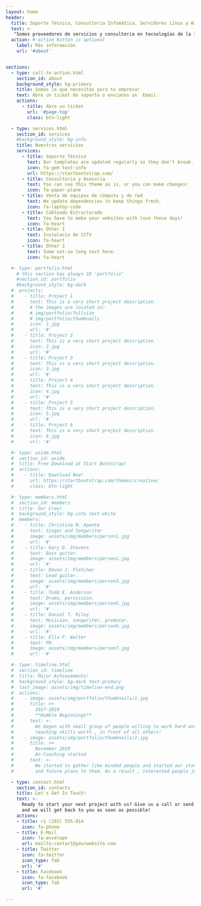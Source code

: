 ```yaml
---
layout: home
header:
  title: Soporte Técnico, Consultoria Infomática, Servidores Linux y Windows
  text: > 
   "Somos proveedores de servicios y consultoria en tecnologías de la información: venta de equipos de cómputo, servidores Linux y Windows, firewalls y equipos para la red de tu oficina o empresa".
  action: # action button is optional
    label: Más información
    url: '#about'


sections:
  - type: call-to-action.html
    section_id: about
    background_style: bg-primary
    title: Somos lo que necesitas para tu empresa!
    text: Abre un ticket de soporte o envianos un  Email.
    actions:
      - title: Abre un ticket
        url: '#page-top'
        class: btn-light

  - type: services.html
    section_id: services
    #background_style: bg-info
    title: Nuestros servicios
    services:
      - title: Soporte Técnico
        text: Our templates are updated regularly so they don't break.
        icon: fa-gem text-info
        url: https://startbootstrap.com/
      - title: Consultoria y Asesoria
        text: You can use this theme as is, or you can make changes!
        icon: fa-paper-plane
      - title: Venta de equipos de cómputo y de red
        text: We update dependencies to keep things fresh.
        icon: fa-laptop-code
      - title: Cableado Estructurado
        text: You have to make your websites with love these days!
        icon: fa-heart
      - title: Other 1
        text: Instalacio de CCTV
        icon: fa-heart
      - title: Other 2
        text: Some not-so long text here.
        icon: fa-heart

  #- type: portfolio.html
    # this section has always ID 'portfolio'
    #section_id: portfolio
    #background_style: bg-dark
  #  projects:
  #    - title: Project 1
  #      text: This is a very short project description.
  #      # the images are located in:
  #      # img/portfolio/fullsize
  #      # img/portfolio/thumbnails
  #      icon: 1.jpg
  #      url: '#'
  #    - title: Project 2
  #      text: This is a very short project description.
  #      icon: 2.jpg
  #      url: '#'
  #    - title: Project 3
  #      text: This is a very short project description.
  #      icon: 3.jpg
  #      url: '#'
  #    - title: Project 4
  #      text: This is a very short project description.
  #      icon: 4.jpg
  #      url: '#'
  #    - title: Project 5
  #      text: This is a very short project description.
  #      icon: 5.jpg
  #      url: '#'
  #    - title: Project 6
  #      text: This is a very short project description.
  #      icon: 6.jpg
  #      url: '#'

  #- type: aside.html
  #  section_id: aside
  #  title: Free Download at Start Bootstrap!
  #  actions:
  #    - title: Download Now!
  #      url: https://startbootstrap.com/themes/creative/
  #      class: btn-light

  #- type: members.html
  #  section_id: members
  #  title: Our Crew!
  #  background_style: bg-info text-white
  #  members:
  #    - title: Christina M. Aponte
  #      text: Singer and Songwriter
  #      image: assets/img/members/person1.jpg
  #      url: '#'
  #    - title: Gary D. Stevens
  #      text: Bass guitar.
  #      image: assets/img/members/person2.jpg
  #      url: '#'
  #    - title: Devon J. Fletcher
  #      text: Lead guitar.
  #      image: assets/img/members/person3.jpg
  #      url: '#'
  #    - title: Todd E. Anderson
  #      text: Drums, percussion.
  #      image: assets/img/members/person5.jpg
  #      url: '#'
  #    - title: Daniel T. Riley
  #      text: Musician, songwriter, producer.
  #      image: assets/img/members/person6.jpg
  #      url: '#'
  #    - title: Ella P. Walter
  #      text: PR.
  #      image: assets/img/members/person7.jpg
  #      url: '#'

  #- type: timeline.html
  #  section_id: timeline
  #  title: Major Achievements!
  #  background_style: bg-dark text-primary
  #  last_image: assets/img/timeline-end.png
  #  actions:
  #    - image: assets/img/portfolio/thumbnails/1.jpg
  #      title: >+
  #        2017-2018
  #        **Humble Beginnings**
  #      text: >-
  #        We begun with small group of people willing to work hard and make our
  #        teaching skills worth , in front of all others!
  #    - image: assets/img/portfolio/thumbnails/2.jpg
  #      title: >+
  #        November 2019
  #        An Coaching started
  #      text: >-
  #        We started to gather like minded people and started our stategies
  #        and future plans to them. As a result , interested people joined us!

  - type: contact.html
    section_id: contacts
    title: Let's Get In Touch!
    text: >-
      Ready to start your next project with us? Give us a call or send us an email
      and we will get back to you as soon as possible!
    actions:
    - title: +1 (202) 555-014
      icon: fa-phone
    - title: E-Mail
      icon: fa-envelope
      url: mailto:contact@yourwebsite.com
    - title: Twitter
      icon: fa-twitter
      icon_type: fab
      url: '#'
    - title: Facebook
      icon: fa-facebook
      icon_type: fab
      url: '#'

---
```

